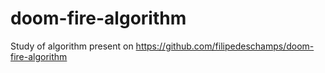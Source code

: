 # doom-fire-algorithm
Study of algorithm present on  https://github.com/filipedeschamps/doom-fire-algorithm
